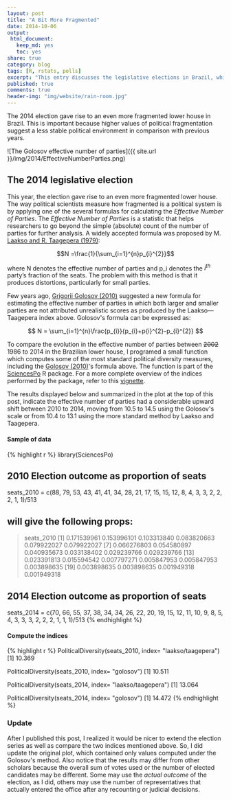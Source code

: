 ```yaml
---
layout: post
title: "A Bit More Fragmented" 
date: 2014-10-06
output:
 html_document: 
   keep_md: yes
   toc: yes
share: true
category: blog
tags: [R, rstats, polls]
excerpt: "This entry discusses the legislative elections in Brazil, which turned out to produce one of the most fragmented parliament in the world."
published: true
comments: true
header-img: "img/website/rain-room.jpg"
---
```


The 2014 election gave rise to an even more fragmented lower house in Brazil. This is important because higher values of political fragmentation suggest a less stable political environment in comparison with previous years.

![The Golosov effective number of parties]({{ site.url }}/img/2014/EffectiveNumberParties.png)

## The 2014 legislative election
This year, the election gave rise to an even more fragmented lower house. The way political scientists measure how fragmented is a political system is by applying one of the several formulas for calculating the *Effective Number of Parties*. The *Effective Number of Parties* is a statistic that helps researchers to go beyond the simple (absolute) count of the number of parties for further analysis. A widely accepted formula was proposed by M. [Laakso and R. Taagepera
 (1979)](http://cps.sagepub.com/content/12/1/3.extract): 

$$N =\frac{1}{\sum_{i=1}^{n}p_{i}^{2}}$$

 where N denotes the effective number of parties and p_i denotes the $i^{th}$ party’s fraction of the seats. The problem with this method is that it produces distortions, particularly for small parties.

Few years ago, [Grigorii Golosov (2010)](http://ppq.sagepub.com/content/16/2/171.abstract) suggested a new formula for estimating the effective number of parties in which both larger and smaller parties are not attributed unrealistic scores as produced by the Laakso—Taagepera index above. Golosov's formula can be expressed as:

$$ N = \sum_{i=1}^{n}\frac{p_{i}}{p_{i}+p{i}^{2}-p_{i}^{2}} $$
 
To compare the evolution in the effective number of parties between ~~2002~~ 1986 to 2014 in the Brazilian lower house, I programed a small function which computes some of the most standard political diversity measures, including the [Golosov (2010)](http://ppq.sagepub.com/content/16/2/171.abstract)'s formula above. The function is part of the [SciencesPo](https://cran.r-project.org/web/packages/SciencesPo/index.html) R package. For a more complete overview of the indices performed by the package, refer to this [vignette](https://cran.r-project.org/web/packages/SciencesPo/vignettes/Indices.html).

The results displayed below and summarized in the plot at the top of this post, indicate the effective number of parties had a considerable upward shift between 2010 to 2014, moving from 10.5 to 14.5 using the Golosov's scale or from 10.4 to 13.1 using the more standard method by Laakso and Taagepera.

#### Sample of data 
{% highlight r %}
library(SciencesPo)

## 2010 Election outcome as proportion of seats
 seats_2010 = c(88, 79, 53, 43, 41, 41, 34, 28, 21,
17, 15, 15, 12, 8, 4, 3, 3, 2, 2, 2, 1, 1)/513

## will give the following props:
> seats_2010
 [1] 0.171539961 0.153996101 0.103313840 0.083820663 0.079922027 0.079922027
 [7] 0.066276803 0.054580897 0.040935673 0.033138402 0.029239766 0.029239766
[13] 0.023391813 0.015594542 0.007797271 0.005847953 0.005847953 0.003898635
[19] 0.003898635 0.003898635 0.001949318 0.001949318

## 2014 Election outcome as proportion of seats
 seats_2014 = c(70, 66, 55, 37, 38, 34, 34, 26, 22, 20, 19, 
15, 12, 11, 10, 9, 8, 5, 4, 3, 3, 3, 2, 2, 2, 1, 1, 1)/513
{% endhighlight %}

#### Compute the indices

{% highlight r %}
PoliticalDiversity(seats_2010, index= "laakso/taagepera")
[1] 10.369

PoliticalDiversity(seats_2010, index= "golosov")
[1] 10.511

PoliticalDiversity(seats_2014, index= "laakso/taagepera")
[1] 13.064
 
PoliticalDiversity(seats_2014, index= "golosov")
[1] 14.472
{% endhighlight %}

### Update
After I published this post, I realized it would be nicer to extend the election series as well as compare the two indices mentioned above. So, I did update the original plot, which contained only values computed under the Golosov's method. Also notice that the results may differ from other scholars because the overall sum of votes used or the number of elected candidates may be different. Some may use the *actual outcome* of the election, as I did, others may use the number of representatives that actually entered the office after any recounting or judicial decisions.